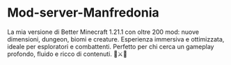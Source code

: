 # Mod-server-Manfredonia
La mia versione di Better Minecraft 1.21.1 con oltre 200 mod: nuove dimensioni, dungeon, biomi e creature. Esperienza immersiva e ottimizzata, ideale per esploratori e combattenti. Perfetto per chi cerca un gameplay profondo, fluido e ricco di contenuti. 🌌⚔️🌿
